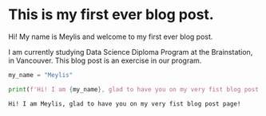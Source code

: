 # This is my first ever blog post.

Hi! My name is Meylis and welcome to my first ever blog post.

I am currently studying Data Science Diploma Program at the Brainstation, in Vancouver. This blog post is an exercise in our program.


```python
my_name = "Meylis"
```


```python
print(f'Hi! I am {my_name}, glad to have you on my very fist blog post page!')
```

    Hi! I am Meylis, glad to have you on my very fist blog post page!
    
